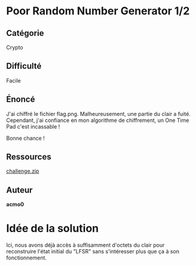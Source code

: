 # Poor Random Number Generator 1/2
## Catégorie
Crypto
## Difficulté
Facile
## Énoncé

J'ai chiffré le fichier flag.png. Malheureusement, une partie du clair a fuité. Cependant, j'ai confiance en mon algorithme de chiffrement, un One Time Pad c'est incassable !

Bonne chance !

## Ressources

[challenge.zip](challenge.zip)

## Auteur
**acmo0**

# Idée de la solution

Ici, nous avons déjà accès à suffisamment d'octets du clair pour reconstruire l'état initial du "LFSR" sans s'intéresser plus que ça à son fonctionnement.